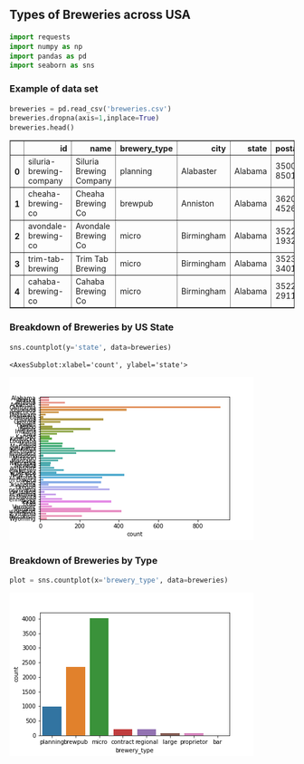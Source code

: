 ## Types of Breweries across USA


```python
import requests
import numpy as np
import pandas as pd
import seaborn as sns
```

### Example of data set



```python
breweries = pd.read_csv('breweries.csv')
breweries.dropna(axis=1,inplace=True)
breweries.head()
```




<div>
<style scoped>
    .dataframe tbody tr th:only-of-type {
        vertical-align: middle;
    }

    .dataframe tbody tr th {
        vertical-align: top;
    }

    .dataframe thead th {
        text-align: right;
    }
</style>
<table border="1" class="dataframe">
  <thead>
    <tr style="text-align: right;">
      <th></th>
      <th>id</th>
      <th>name</th>
      <th>brewery_type</th>
      <th>city</th>
      <th>state</th>
      <th>postal_code</th>
      <th>created_at</th>
      <th>updated_at</th>
      <th>country</th>
    </tr>
  </thead>
  <tbody>
    <tr>
      <th>0</th>
      <td>siluria-brewing-company</td>
      <td>Siluria Brewing Company</td>
      <td>planning</td>
      <td>Alabaster</td>
      <td>Alabama</td>
      <td>35007-8501</td>
      <td>2018-07-24 01:32:47.74914</td>
      <td>2018-08-23 23:20:26.994711</td>
      <td>United States</td>
    </tr>
    <tr>
      <th>1</th>
      <td>cheaha-brewing-co</td>
      <td>Cheaha Brewing Co</td>
      <td>brewpub</td>
      <td>Anniston</td>
      <td>Alabama</td>
      <td>36201-4526</td>
      <td>2018-07-24 01:32:47.439657</td>
      <td>2018-08-23 23:20:08.838388</td>
      <td>United States</td>
    </tr>
    <tr>
      <th>2</th>
      <td>avondale-brewing-co</td>
      <td>Avondale Brewing Co</td>
      <td>micro</td>
      <td>Birmingham</td>
      <td>Alabama</td>
      <td>35222-1932</td>
      <td>2018-07-24 01:32:47.255559</td>
      <td>2018-08-23 23:19:57.82527</td>
      <td>United States</td>
    </tr>
    <tr>
      <th>3</th>
      <td>trim-tab-brewing</td>
      <td>Trim Tab Brewing</td>
      <td>micro</td>
      <td>Birmingham</td>
      <td>Alabama</td>
      <td>35233-3401</td>
      <td>2018-07-24 01:32:47.815458</td>
      <td>2018-08-23 23:20:31.42326</td>
      <td>United States</td>
    </tr>
    <tr>
      <th>4</th>
      <td>cahaba-brewing-co</td>
      <td>Cahaba Brewing Co</td>
      <td>micro</td>
      <td>Birmingham</td>
      <td>Alabama</td>
      <td>35222-2911</td>
      <td>2018-07-24 01:32:47.400092</td>
      <td>2018-08-11 21:35:43.648666</td>
      <td>United States</td>
    </tr>
  </tbody>
</table>
</div>



### Breakdown of Breweries by US State


```python
sns.countplot(y='state', data=breweries)
```




    <AxesSubplot:xlabel='count', ylabel='state'>




    
![png](state_plot.png)
    


### Breakdown of Breweries by Type


```python
plot = sns.countplot(x='brewery_type', data=breweries)
```


    
![png](type_plot.png)
    



```python

```
